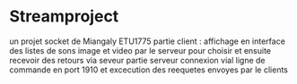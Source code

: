 # Streamproject

un projet socket de Miangaly ETU1775
partie client :
affichage en interface des listes de sons image et video par le serveur pour choisir et ensuite recevoir des retours via seveur
partie serveur
connexion vial ligne de commande en port 1910 et excecution des reequetes envoyes par le clients
